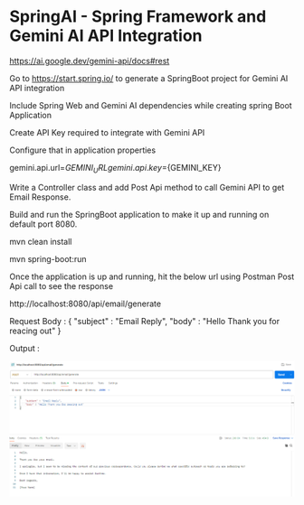 # SpringAI - Spring Framework and Gemini AI API Integration

https://ai.google.dev/gemini-api/docs#rest

Go to https://start.spring.io/ to generate a SpringBoot project for Gemini AI API integration

Include  Spring Web and Gemini AI dependencies while creating spring Boot Application

Create API Key required to integrate with Gemini API

Configure that in application properties

gemini.api.url=${GEMINI_URL}
gemini.api.key=${GEMINI_KEY}

Write a Controller class and add Post Api method to call Gemini API to get Email Response.

Build and run the SpringBoot application to make it up and running on default port 8080.

mvn clean install

mvn spring-boot:run

Once the application is up and running, hit the below url using Postman Post Api call to see the response

http://localhost:8080/api/email/generate

Request Body : 
{
    "subject" : "Email Reply",
    "body" : "Hello Thank you for reacing out"
}

Output : 

![alt text](image.png)
